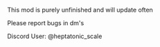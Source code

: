 This mod is purely unfinished and will update often

Please report bugs in dm's

Discord User: @heptatonic_scale
